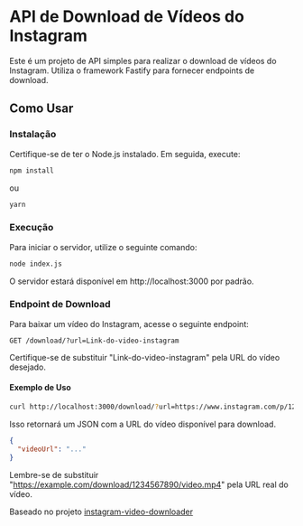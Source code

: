 # API de Download de Vídeos do Instagram

Este é um projeto de API simples para realizar o download de vídeos do Instagram. Utiliza o framework Fastify para fornecer endpoints de download.

## Como Usar

### Instalação

Certifique-se de ter o Node.js instalado. Em seguida, execute:

```bash
npm install
```
ou

```bash
yarn
```

### Execução

Para iniciar o servidor, utilize o seguinte comando:

```bash
node index.js
```

O servidor estará disponível em http://localhost:3000 por padrão.

### Endpoint de Download

Para baixar um vídeo do Instagram, acesse o seguinte endpoint:

```
GET /download/?url=Link-do-video-instagram
```

Certifique-se de substituir "Link-do-video-instagram" pela URL do vídeo desejado.

#### Exemplo de Uso

```bash
curl http://localhost:3000/download/?url=https://www.instagram.com/p/1234567890/
```

Isso retornará um JSON com a URL do vídeo disponível para download.

```json
{
  "videoUrl": "..."
}
```

Lembre-se de substituir "https://example.com/download/1234567890/video.mp4" pela URL real do vídeo.

Baseado no projeto [instagram-video-downloader](https://github.com/riad-azz/instagram-video-downloader)